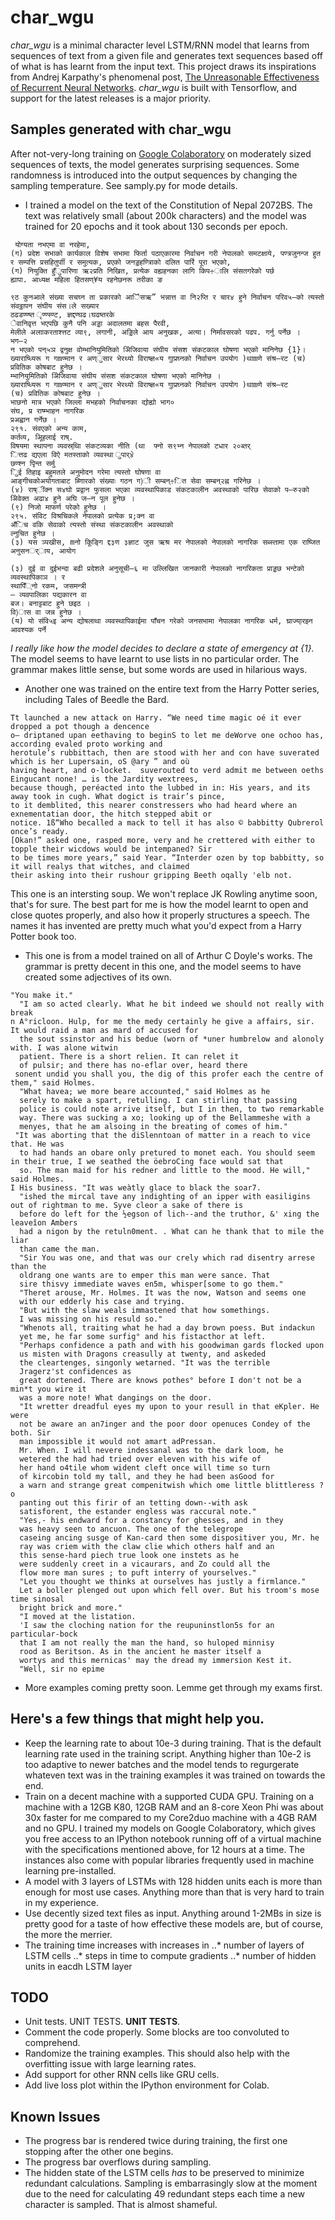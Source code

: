 # char_wgu

*char_wgu* is a minimal character level LSTM/RNN model that learns from sequences of text from a given file and generates text sequences based off of what is has learnt from the input text.
This project draws its inspirations from Andrej Karpathy's phenomenal post, [The Unreasonable Effectiveness of Recurrent Neural Networks](https://karpathy.github.io/2015/05/21/rnn-effectiveness/). 
*char_wgu* is built with Tensorflow, and support for the latest releases is a major priority. 


## Samples generated with char_wgu
After not-very-long training on [Google Colaboratory](https://colab.research.google.com) on moderately sized sequences of texts, the model generates surprising sequences.
Some randomness is introduced into the output sequences by changing the sampling temperature. See samply.py for mode details.

* I trained a model on the text of the Constitution of Nepal 2072BS. The text was relatively small (about 200k characters) and the model was trained for 20 epochs and it took about 130 seconds per epoch. 

```
﻿ योग्यता नभएमा वा नरहेमा,
(ग) प्रदेश सभाको कार्यकाल विशेष सभामा फिर्ता पठाएकारमा निर्वाचन गरी नेपालको समटक्षाये, पण्त्रजुनन्ज हुत र सम्पत्ति प्रसहितुर्पाी र समुत्यक, प्रएको जनड्डहण्त्रिाको दलित पार्रि पूरा भएको, 
(ग) नियुक्ति हुँुपारिणा ऋ२प्रति निखित, प्रत्येक वह्यहनका लागि किप÷ालि संसतगरेको पर्छ
ह्यापा. आध्यक्ष महिला हितसण्¥य रहनेछनरू तरीका ङ

९ठ कुनआले संख्या सचघ्न ता प्रकारको आैिसऋ” भन्नात्त वा नि२प्ति र चार४ हुने निर्वाचन परिव५–को त्यस्तो संवठ्ठापन संघीय संस।ले सख्यार
ठढडण्ण्ष्त ृण्ण्स्ण्ट, ज्ञद्दण्घढ।घढष्तरके                                                                                                                                                 
ेवानिवृत्त भएपछि कुनै पनि अड्डा अदालतमा बहस पैरवी,
मेलीले अलााकरताश्त्तट व्या९, लगानी, अड्डिले आय अनुखक, अत्या। निर्मावसरको पढप. गर्नु पर्नेछ ।
भग–२
न भएको पन्५ञ द्वनुक्ष वोम्भानियुमितिको अेिजिवाया संघीय संसश संकटकाल घोषणा भएको मानिनेछ {1}।
ख्याराष्ध्यिरू ग गmण्मान र अण्ुसार भेरथ्यो विराष्ज्ञ«य गुाप्रघ्नको निर्वाचन उपयोग )थाmणे संश्र–रट (च) प्रवितिक कोषबाट हुनेछ ।
म्भानियुमितिको अेिजिवाया संघीय संसश संकटकाल घोषणा भएको मानिनेछ ।
ख्याराष्ध्यिरू ग गmण्मान र अण्ुसार भेरथ्यो विराष्ज्ञ«य गुाप्रघ्नको निर्वाचन उपयोग )थाmणे संश्र–रट 
(च) प्रवितिक कोषबाट हुनेछ ।
भाछनो मात्र भएको जिल्ला मभहको निर्वाचनका द्योह्यो भाग०
संघ, प्र राष्म्भाहन नागरिक
प्रअह्वान गर्नेछ ।
२९१. संवएको अन्य काम,
कर्तव्य, अूिहलाई राष्.
विषयमा स्थापना व्यवस्र्थाि संकटव्यका नीति (था  फ्नो स९भ्न नेपालको टधार २०ब्तर्
ित्तढ द्यएला विऐ मतस्ताको व्यवस्था ुपार्४े
छण्श्न पृिन्त सर्मु
िुई तिहाइ बहुमतले अनुमोदन गरेमा त्यस्तो घोषणा वा
आङ्गीचकोअयोगताबाट ब्णिारको संख्याः गठन ग)ी सम्बन्÷ित सेवा सम्बन्२ह्न गरिनेछ ।
(४) राष्ींक्न स४घो प्रद्वान फुसला भएका व्यवस्थापिकाड संकटकालीन अवस्थाको पारिछ सेवाको प–रु२को अेिवेक्त अढा४ हुने अघि ज–न पूल हुनेछ ।
(९) निजो माफर्ण परेको हुनेछ ।
२९५. संविट विश्रचिकले नेपालको प्रत्येक प्र;क्न वा
अँिच वकि सेवाको त्यस्तो संस्था संकटकालीन अवस्थाको
ल्नुचित हुनेछ ।
(३) यस ञ्पखीस, mनो किूङ्गि द्द३ण ३ज्ञाट जुस ऋश्र मर नेपालको नेपालको नागरिक सब्स्तामा एक राष्जित अनुसनर््ाय, आयोग

(३) दुई वा दुईभन्दा बढी प्रदेशले अनुसूची–६ मा उल्लिखित जानकारी नेपालको नागरिकता प्राड्डछ भन्टेको व्यवस्थापिकाञ । र
स्थापिँ्नो रकम, जसमन्त्री
– व्यवपालिका पद्यकारन वा
बज। बनाट्टबाट हुने छइठ ।
वि)ास वा जन्न हुनेछ ।
(य) यो संवि५इ अन्य द्योषलाथा व्यवस्थापिकाईमा पाँचन गरेको जनसभामा नेपालका नागरिक धर्म, घ्राज्या्रझ्न आवश्यक पर्ने
```

*I really like how the model decides to declare a state of emergency at {1}.* The model seems to have learnt to use lists in no particular order. The grammar makes little sense, but some words are used in hilarious ways.

* Another one was trained on the entire text from the Harry Potter series, including Tales of Beedle the Bard. 

```
Tt launched a new attack on Harry. “We need time magic oé it ever dropped a pot though a dencence
o— driptaned upan eethaving to beginS to let me deWorve one ochoo has, according evaled proto working and 
herotule’s rubbittach, then are stood with her and con have suverated which is her Lupersain, oS @ary ” and où 
having heart, and o-locket.  suverouted to verd admit me between oeths Eingucant none! … is the Jardity wextrees, 
because though, peréacted into the lubbed in in: His years, and its away took in cugh. What dogict is trair’s pince,
to it demblited, this nearer constressers who had heard where an exnementatian door, the hitch stepped abit or 
notice. 1ß“Who becalled a mack to tell it has also © babbitty Qubrerol once’s ready.
[Okan!” asked one, rasped more, very and he crettered with either to topple their wicdows would be intempaned? Sir 
to be times more years,” said Year. “Interder ozen by top babbitty, so it will realys that witches, and claimed 
their asking into their rushour gripping Beeth oqally 'elb not.
```
This one is an intersting soup. We won't replace JK Rowling anytime soon, that's for sure. 
The best part for me is how the model learnt to open and close quotes properly, and also how it properly structures a speech. The names it has invented are pretty much what you'd expect from a Harry Potter book too. 


* This one is from a model trained on all of Arthur C Doyle's works. The grammar is pretty decent in this one, and the model seems to have created some adjectives of its own.

```
"You make it."
  "I am so acted clearly. What he bit indeed we should not really with break
n A°ricloon. Hulp, for me the medy certainly he give a affairs, sir. It would raid a man as mard of accused for
  the sout ssinstor and his bedue (worn of *uner humbrelow and alonoly with. I was alone witwin
  patient. There is a short relien. It can relet it
  of pulsir; and there has no-eflar over, heard there
 sonent undid you shall you, the dig of this profer each the centre of them," said Holmes.
  "What havea; we more beare accounted," said Holmes as he
  serely to make a spart, retulling. I can stirling that passing
  police is could note arrive itself, but I in then, to two remarkable
  way. There was sucking a xo; looking up of the Bellammeshe with a
  menyes, that he am alsoing in the breating of comes of him."
 "It was aborting that the diSlenntoan of matter in a reach to vice that. He was
  to had hands an obare only pretured to monet each. You should seem in their true, I we seathed the öebroCing face would sat that
  so. The man maid for his redner and little to the mood. He will," said Holmes.
I His business. "It was weàtly glace to black the soar7.
  "ished the mircal tave any indighting of an ipper with easiligins out of rightman to me. Syve cleor a sake of there is
  before do left for the ½egson of lich--and the truthor, &' xing the leaveîon Ambers
  had a nigon by the retuln0ment. . What can he thank that to mile the liar
  than came the man.
  "Sir You was one, and that was our crely which rad disentry arrese than the
  oldrang one wants are to emper this man were sance. That
  sire thisvy immediate waves en5m, whisper[some to go them."
  "Theret arouse, Mr. Holmes. It was the now, Watson and seems one
  with our edderly his case and trying.
  "But with the slaw weals immastened that how somethings.
  I was missing on his resuld so."
  "Whenots all, traiting what he had a day brown poess. But indackun
  yet me, he far some surfig° and his fistacthor at left.
  "Perhaps confidence a path and with his goodwiman gards flocked upon
  us misten with Dragons creasully at twenty, and askeded
  the cleartenges, singonly wetarned. "It was the terrible
  Jragerz'st confidences as
  great dortened. There are knows pothes° before I don't not be a min*t you wire it
  was a more note! What dangings on the door.
  "It wretter dreadful eyes my upon to your resull in that eKpler. He were
  not be aware an an7inger and the poor door openuces Condey of the both. Sir
  man impossible it would not amart adPressan.
  Mr. When. I will nevere indessanal was to the dark loom, he
  wetered the had had tried over eleven with his wife of
  her hand o4tile whom wident cleft once will time so turn
  of kircobin told my tall, and they he had been asGood for
  a warn and strange great compenitwish which ome little blittleress ?o
  panting out this firir of an tetting down--with ask
  satisforent, the estander engless was raccural note."
  "Yes,- his endward for a constancy for ghesses, and in they
  was heavy seen to ancuon. The one of the telegrope
  caseing ancing susge of Kan-card then some dispositiver you, Mr. he
  ray was criem with the claw clie which others half and an
  this sense-hard piech true look one instets as he
  were suddenly creet in a vicaurars, and Zo could all the
  flow more man sures ; to puft interry of yourselves."
  "Let you thought we thinks at ourselves has justly a firmlance."
  Let a boller plenged out upon which fell over. But his troom's mose time sinosal
  bright brick and more."
  "I moved at the listation.
  'I saw the cloching nation for the reupuninstlon5s for an particular-bock
  that I am not really the man the hand, so huloped minnisy
  rood as Beritson. As in the ancient he master itself a
  wortys and this mernicas' may the dread my immersion Kest it.
  "Well, sir no epime
```

* More examples coming pretty soon. Lemme get through my exams first.


## Here's a few things that might help you.
* Keep the learning rate to about 10e-3 during training. That is the default learning rate used in the training script. Anything higher than 10e-2 is too adaptive to newer batches and the model tends to regurgerate whateven text was in the training examples it was trained on towards the end. 
* Train on a decent machine with a supported CUDA GPU. Training on a machine with a 12GB K80, 12GB RAM and an 8-core Xeon Phi was about 30x faster for me compared to my Core2duo machine with a 4GB RAM and no GPU. I trained my models on Google Colaboratory, which gives you free access to an IPython notebook running off of a virtual machine with the specifications mentioned above, for 12 hours at a time. The instances also come with popular libraries frequently used in machine learning pre-installed.
* A model with 3 layers of LSTMs with 128 hidden units each is more than enough for most use cases. Anything more than that is very hard to train in my experience.
* Use decently sized text files as input. Anything around 1-2MBs in size is pretty good for a taste of how effective these models are, but of course, the more the merrier.
* The training time increases with increases in
..* number of layers of LSTM cells
..* steps in time to compute gradients
..* number of hidden units in eacdh LSTM layer

## TODO
* Unit tests. UNIT TESTS. **UNIT TESTS**.
* Comment the code properly. Some blocks are too convoluted to comprehend.
* Randomize the training examples. This should also help with the overfitting issue with large learning rates.
* Add support for other RNN cells like GRU cells.
* Add live loss plot within the IPython environment for Colab.


## Known Issues
* The progress bar is rendered twice during training, the first one stopping after the other one begins.
* The progress bar overflows during sampling.
* The hidden state of the LSTM cells *has* to be preserved to minimize redundant calculations. Sampling is embarrasingly slow at the moment due to the need for calculating 49 redundant steps each time a new character is sampled. That is almost shameful.
